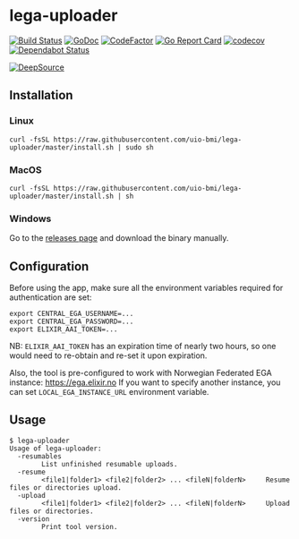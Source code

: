# lega-uploader
[![Build Status](https://github.com/uio-bmi/lega-uploader/workflows/Go/badge.svg)](https://github.com/uio-bmi/lega-uploader/actions)
[![GoDoc](https://godoc.org/github.com/uio-bmi/lega-uploader?status.svg)](https://pkg.go.dev/github.com/uio-bmi/lega-uploader?tab=subdirectories)
[![CodeFactor](https://www.codefactor.io/repository/github/uio-bmi/lega-uploader/badge)](https://www.codefactor.io/repository/github/uio-bmi/lega-uploader)
[![Go Report Card](https://goreportcard.com/badge/github.com/uio-bmi/lega-uploader)](https://goreportcard.com/report/github.com/uio-bmi/lega-uploader)
[![codecov](https://codecov.io/gh/uio-bmi/lega-uploader/branch/master/graph/badge.svg)](https://codecov.io/gh/uio-bmi/lega-uploader)
[![Dependabot Status](https://api.dependabot.com/badges/status?host=github&repo=uio-bmi/lega-uploader)](https://dependabot.com)

[![DeepSource](https://static.deepsource.io/deepsource-badge-light.svg)](https://deepsource.io/gh/uio-bmi/lega-uploader/?ref=repository-badge)

## Installation

### Linux
```
curl -fsSL https://raw.githubusercontent.com/uio-bmi/lega-uploader/master/install.sh | sudo sh
```

### MacOS
```
curl -fsSL https://raw.githubusercontent.com/uio-bmi/lega-uploader/master/install.sh | sh
```

### Windows
Go to the [releases page](https://github.com/uio-bmi/lega-uploader/releases) and download the binary manually.

## Configuration
Before using the app, make sure all the environment variables required for authentication are set:

```
export CENTRAL_EGA_USERNAME=...
export CENTRAL_EGA_PASSWORD=...
export ELIXIR_AAI_TOKEN=...
```

NB: `ELIXIR_AAI_TOKEN` has an expiration time of nearly two hours, so one would need to re-obtain and re-set it upon expiration.

Also, the tool is pre-configured to work with Norwegian Federated EGA instance: https://ega.elixir.no 
If you want to specify another instance, you can set `LOCAL_EGA_INSTANCE_URL` environment variable. 

## Usage

```
$ lega-uploader
Usage of lega-uploader:
  -resumables
        List unfinished resumable uploads.
  -resume
        <file1|folder1> <file2|folder2> ... <fileN|folderN>     Resume files or directories upload.
  -upload
        <file1|folder1> <file2|folder2> ... <fileN|folderN>     Upload files or directories.
  -version
        Print tool version.
```
